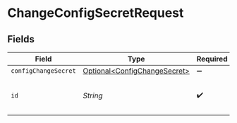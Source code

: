# ChangeConfigSecretRequest


## Fields

| Field                                                                      | Type                                                                       | Required                                                                   | Description                                                                | Example                                                                    |
| -------------------------------------------------------------------------- | -------------------------------------------------------------------------- | -------------------------------------------------------------------------- | -------------------------------------------------------------------------- | -------------------------------------------------------------------------- |
| `configChangeSecret`                                                       | [Optional\<ConfigChangeSecret>](../../models/shared/ConfigChangeSecret.md) | :heavy_minus_sign:                                                         | N/A                                                                        |                                                                            |
| `id`                                                                       | *String*                                                                   | :heavy_check_mark:                                                         | Config ID                                                                  | 4997257d-dfb6-445b-929c-cbe2ab182818                                       |